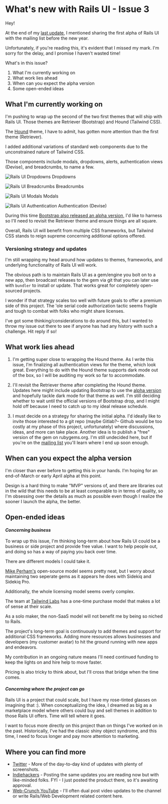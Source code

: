 # What's new with Rails UI - Issue 3

Hey!

At the end of my [last update](https://railsui.com/updates/2.html), I mentioned sharing the first alpha of Rails UI with the mailing list before the new year.

Unfortunately, if you're reading this, it's evident that I missed my mark. I'm sorry for the delay, and I promise I haven't wasted time!

What's in this issue?

1. What I'm currently working on
2. What work lies ahead
3. When can you expect the alpha version
4. Some open-ended ideas

## What I'm currently working on

I'm pushing to wrap up the second of the two first themes that will ship with Rails UI. Those themes are Retriever (Bootstrap) and Hound (Tailwind CSS).

The [Hound](https://hound.pages.dev/) theme, I have to admit, has gotten more attention than the first theme (Retriever).

I added additional variations of standard web components due to the unconstrained nature of Tailwind CSS.

Those components include modals, dropdowns, alerts, authentication views (Devise), and breadcrumbs, to name a few.

![Rails UI Dropdowns](https://f001.backblazeb2.com/file/railsui/updates/3/dropdowns.jpg)
Dropdowns

![Rails UI Breadcrumbs](https://f001.backblazeb2.com/file/railsui/updates/3/breadcrumbs.jpg)
Breadcrumbs

![Rails UI Modals](https://f001.backblazeb2.com/file/railsui/updates/3/modals.jpg)
Modals

![Rails UI Authentication](https://f001.backblazeb2.com/file/railsui/updates/3/auth.jpg)
Authentication (Devise)


During this time [Bootstrap also released an alpha version](https://blog.getbootstrap.com/2022/12/24/bootstrap-5-3-0-alpha1/), I'd like to harness so I'll need to revisit the Retriever theme and ensure things are all square.

Overall, Rails UI will benefit from multiple CSS frameworks, but Tailwind CSS stands to reign supreme concerning additional options offered.

### Versioning strategy and updates

I'm still wrapping my head around how updates to themes, frameworks, and underlying functionality of Rails UI will work.

The obvious path is to maintain Rails UI as a gem/engine you bolt on to a new app, then broadcast releases to the gem via git that you can later use with `bundler` to install or update. That works great for completely open-sourced projects.

I wonder if that strategy scales too well with future goals to offer a premium side of this project. The 'ole serial code authorization tactic seems fragile and tough to combat with folks who might share licenses.

I've got some thinking/considerations to do around this, but I wanted to throw my issue out there to see if anyone has had any history with such a challenge. Hit reply if so!

## What work lies ahead

1. I'm getting super close to wrapping the Hound theme. As I write this issue, I'm finalizing all authentication views for the theme, which look great. Everything to do with the Hound theme supports dark mode out of the box, so I will be auditing my work so far to accommodate.

2. I'll revisit the Retriever theme after completing the Hound theme. Updates here might include updating Bootstrap to use the [alpha version](https://blog.getbootstrap.com/2022/12/24/bootstrap-5-3-0-alpha1/) and hopefully tackle dark mode for that theme as well. I'm still deciding whether to wait until the official versions of Bootstrap drop, and I might hold off because I need to catch up to my ideal release schedule.

3. I must decide on a strategy for sharing the initial alpha. I'd ideally like to invite those interested to a git repo (maybe Gitlab?– Github would be too costly at my phase of this project, unfortunately) where discussions, ideas, and more can take place. Another idea is to publish a "free" version of the gem on rubygems.org. I'm still undecided here, but if you're on the [mailing list](https://railsui.com) you'll learn where I end up soon enough.


## When can you expect the alpha version

I'm closer than ever before to getting this in your hands. I'm hoping for an end-of-March or early April alpha at this point.

Design is a hard thing to make "MVP" versions of, and there are libraries out in the wild that this needs to be at least comparable to in terms of quality, so I'm obsessing over the details as much as possible even though I realize the sooner I launch the alpha, the better.

## Open-ended ideas

#### _Concerning business_

To wrap up this issue, I'm thinking long-term about how Rails UI could be a business or side project and provide free value. I want to help people out, and doing so has a way of paying you back over time.

There are different models I could take it.

[Mike Perham's](https://www.mikeperham.com/) open-source model seems pretty neat, but I worry about maintaining two seperate gems as it appears he does with Sidekiq and Sidekiq Pro.

Additionally, the whole licensing model seems overly complex.

The team at [Tailwind Labs](https://tailwindui.com/) has a one-time purchase model that makes a lot of sense at their scale.

As a solo maker, the non-SaaS model will not benefit me by being so niched to Rails.

The project's long-term goal is continuously to add themes and support for additional CSS frameworks. Adding more resources allows businesses and developers (my customer avatar) to hit the ground running with new apps and endeavors.

My contribution in an ongoing nature means I'll need continued funding to keep the lights on and hire help to move faster.

Pricing is also tricky to think about, but I'll cross that bridge when the time comes.

#### _Concerning where the project can go_

Rails UI is a project that could scale, but I have my rose-tinted glasses on imagining that :). When conceptualizing the idea, I dreamed as big as a marketplace model where others could buy and sell themes in addition to those Rails UI offers. Time will tell where it goes.

I want to focus more directly on this project than on things I've worked on in the past. Historically, I've had the classic shiny object syndrome, and this time, I need to focus longer and pay more attention to marketing.

## Where you can find more

- [Twitter](https://twitter.com/railsui_) - More of the day-to-day kind of updates with plenty of screenshots.
- [Indiehackers](https://www.indiehackers.com/product/rails-ui) - Posting the same updates you are reading now but with like-minded folks. FYI - I just posted the product there, so it's awaiting approval.
- [Web-Crunch YouTube](https://youtube.com/c/webcrunch) - I'll often dual post video updates to the channel or write Rails/Web Development related content here.
